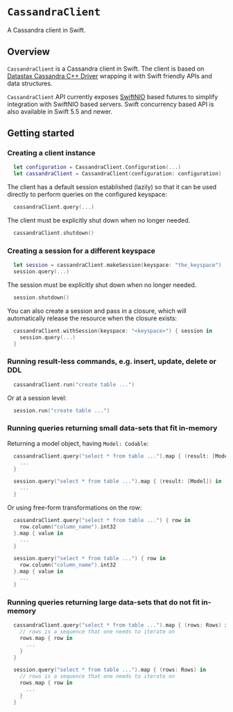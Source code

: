 # ``CassandraClient``

A Cassandra client in Swift.

## Overview

`CassandraClient` is a Cassandra client in Swift. The client is based on [Datastax Cassandra C++ Driver](https://github.com/datastax/cpp-driver) wrapping it with Swift friendly APIs and data structures.

`CassandraClient` API currently exposes [SwiftNIO](https://github.com/apple/swift-nio) based futures to simplify integration with SwiftNIO based servers. Swift concurrency based API is also available in Swift 5.5 and newer.

## Getting started

### Creating a client instance

```swift
  let configuration = CassandraClient.Configuration(...)
  let cassandraClient = CassandraClient(configuration: configuration)
```

The client has a default session established (lazily) so that it can be used directly to perform queries on the configured keyspace:

```swift
  cassandraClient.query(...)
```

The client must be explicitly shut down when no longer needed.

```swift
  cassandraClient.shutdown()
```

### Creating a session for a different keyspace

```swift
  let session = cassandraClient.makeSession(keyspace: "the_keyspace")
  session.query(...)
```

The session must be explicitly shut down when no longer needed.

```swift
  session.shutdown()
```

You can also create a session and pass in a closure, which will automatically release the resource when the closure exists:

```swift
  cassandraClient.withSession(keyspace: "<keyspace>") { session in
    session.query(...)
  }
```

### Running result-less commands, e.g. insert, update, delete or DDL

```swift
  cassandraClient.run("create table ...")
```

Or at a session level:

```swift
  session.run("create table ...")
```

### Running queries returning small data-sets that fit in-memory

Returning a model object, having `Model: Codable`:

```swift
  cassandraClient.query("select * from table ...").map { (result: [Model]) in
    ...
  }
```

```swift
  session.query("select * from table ...").map { (result: [Model]) in
    ...
  }
```

Or using free-form transformations on the row:

```swift
  cassandraClient.query("select * from table ...") { row in
    row.column("column_name").int32
  }.map { value in
    ...
  }
```

```swift
  session.query("select * from table ...") { row in
    row.column("column_name").int32
  }.map { value in
    ...
  }
```

### Running queries returning large data-sets that do not fit in-memory

```swift
  cassandraClient.query("select * from table ...").map { (rows: Rows) in
    // rows is a sequence that one needs to iterate on
    rows.map { row in
      ...
    }
  }
```

```swift
  session.query("select * from table ...").map { (rows: Rows) in
    // rows is a sequence that one needs to iterate on
    rows.map { row in
      ...
    }
  }
```
